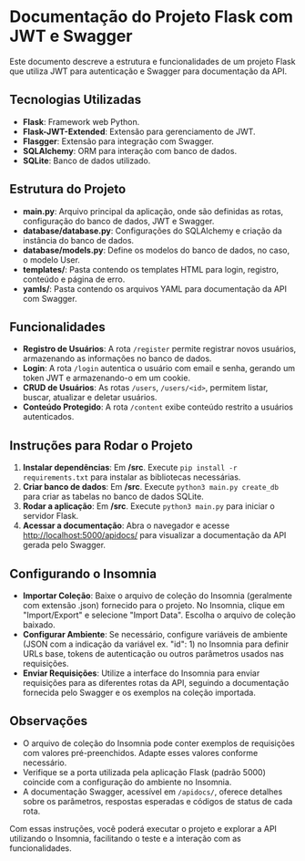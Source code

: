 # Documentação do Projeto Flask com JWT e Swagger

Este documento descreve a estrutura e funcionalidades de um projeto Flask que utiliza JWT para autenticação e Swagger para documentação da API.

## Tecnologias Utilizadas

- **Flask**: Framework web Python.
- **Flask-JWT-Extended**: Extensão para gerenciamento de JWT.
- **Flasgger**: Extensão para integração com Swagger.
- **SQLAlchemy**: ORM para interação com banco de dados.
- **SQLite**: Banco de dados utilizado.

## Estrutura do Projeto

- **main.py**: Arquivo principal da aplicação, onde são definidas as rotas, configuração do banco de dados, JWT e Swagger.
- **database/database.py**: Configurações do SQLAlchemy e criação da instância do banco de dados.
- **database/models.py**: Define os modelos do banco de dados, no caso, o modelo User.
- **templates/**: Pasta contendo os templates HTML para login, registro, conteúdo e página de erro.
- **yamls/**: Pasta contendo os arquivos YAML para documentação da API com Swagger.

## Funcionalidades

- **Registro de Usuários**: A rota `/register` permite registrar novos usuários, armazenando as informações no banco de dados.
- **Login**: A rota `/login` autentica o usuário com email e senha, gerando um token JWT e armazenando-o em um cookie.
- **CRUD de Usuários**: As rotas `/users`, `/users/<id>`, permitem listar, buscar, atualizar e deletar usuários.
- **Conteúdo Protegido**: A rota `/content` exibe conteúdo restrito a usuários autenticados.

## Instruções para Rodar o Projeto

1. **Instalar dependências**: Em **/src**. Execute `pip install -r requirements.txt` para instalar as bibliotecas necessárias.
2. **Criar banco de dados**: Em **/src**. Execute `python3 main.py create_db` para criar as tabelas no banco de dados SQLite.
3. **Rodar a aplicação**: Em **/src**. Execute `python3 main.py` para iniciar o servidor Flask.
4. **Acessar a documentação**: Abra o navegador e acesse [http://localhost:5000/apidocs/](http://localhost:5000/apidocs/) para visualizar a documentação da API gerada pelo Swagger.

## Configurando o Insomnia

- **Importar Coleção**: Baixe o arquivo de coleção do Insomnia (geralmente com extensão .json) fornecido para o projeto. No Insomnia, clique em "Import/Export" e selecione "Import Data". Escolha o arquivo de coleção baixado.
- **Configurar Ambiente**: Se necessário, configure variáveis de ambiente (JSON com a indicação da variável ex. "id": 1) no Insomnia para definir URLs base, tokens de autenticação ou outros parâmetros usados nas requisições.
- **Enviar Requisições**: Utilize a interface do Insomnia para enviar requisições para as diferentes rotas da API, seguindo a documentação fornecida pelo Swagger e os exemplos na coleção importada.

## Observações

- O arquivo de coleção do Insomnia pode conter exemplos de requisições com valores pré-preenchidos. Adapte esses valores conforme necessário.
- Verifique se a porta utilizada pela aplicação Flask (padrão 5000) coincide com a configuração do ambiente no Insomnia.
- A documentação Swagger, acessível em `/apidocs/`, oferece detalhes sobre os parâmetros, respostas esperadas e códigos de status de cada rota.

Com essas instruções, você poderá executar o projeto e explorar a API utilizando o Insomnia, facilitando o teste e a interação com as funcionalidades.